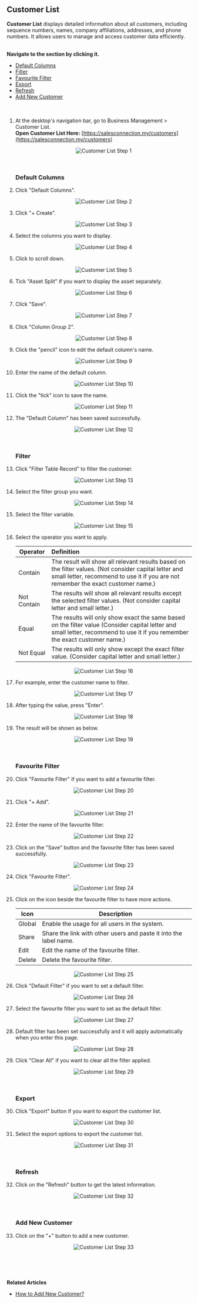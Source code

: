 ## Customer List

**Customer List** displays detailed information about all customers, including sequence numbers, names, company affiliations, addresses, and phone numbers. It allows users to manage and access customer data efficiently.<br><br>

**Navigate to the section by clicking it.**<br>

- [Default Columns](#section1)<br>
- [Filter](#section2)<br>
- [Favourite Filter](#section3)<br>
- [Export](#section4)<br>
- [Refresh](#section5)<br>
- [Add New Customer](#section6)
<br><br><br>

1. At the desktop's navigation bar, go to Business Management > Customer List.<br>
   **Open Customer List Here:** [https://salesconnection.my/customers](https://salesconnection.my/customers)<br>

   <p align="center">
     <img src="img2/Customer_List_Step_1.png" alt="Customer List Step 1">
   </p>
   <br>

   <a id="section1"></a>

   ### Default Columns

2. Click "Default Columns".

   <p align="center">
     <img src="img2/Customer_List_Step_2.png" alt="Customer List Step 2">
   </p>

3. Click "+ Create".

   <p align="center">
     <img src="img2/Customer_List_Step_3.png" alt="Customer List Step 3">
   </p>

4. Select the columns you want to display.

   <p align="center">
     <img src="img2/Customer_List_Step_4.png" alt="Customer List Step 4">
   </p>

5. Click to scroll down.

   <p align="center">
     <img src="img2/Customer_List_Step_5.png" alt="Customer List Step 5">
   </p>

6. Tick "Asset Split" if you want to display the asset separately.

   <p align="center">
     <img src="img2/Customer_List_Step_6.png" alt="Customer List Step 6">
   </p>

7. Click "Save".

   <p align="center">
     <img src="img2/Customer_List_Step_7.png" alt="Customer List Step 7">
   </p>

8. Click "Column Group 2".

   <p align="center">
     <img src="img2/Customer_List_Step_8.png" alt="Customer List Step 8">
   </p>

9. Click the "pencil" icon to edit the default column's name.

   <p align="center">
     <img src="img2/Customer_List_Step_9.png" alt="Customer List Step 9">
   </p>

10. Enter the name of the default column.

    <p align="center">
      <img src="img2/Customer_List_Step_10.png" alt="Customer List Step 10">
    </p>

11. Click the "tick" icon to save the name.

    <p align="center">
      <img src="img2/Customer_List_Step_11.png" alt="Customer List Step 11">
    </p>

12. The "Default Column" has been saved successfully.

    <p align="center">
      <img src="img2/Customer_List_Step_12.png" alt="Customer List Step 12">
    </p>
    <br>

    <a id="section2"></a>

    ### Filter

13. Click "Filter Table Record" to filter the customer.

    <p align="center">
      <img src="img2/Customer_List_Step_13.png" alt="Customer List Step 13">
    </p>

14. Select the filter group you want.

    <p align="center">
      <img src="img2/Customer_List_Step_14.png" alt="Customer List Step 14">
    </p>

15. Select the filter variable.

    <p align="center">
      <img src="img2/Customer_List_Step_15.png" alt="Customer List Step 15">
    </p>

16. Select the operator you want to apply.

    | Operator | Definition | 
    |---------|:-----|
    | Contain | The result will show all relevant results based on the filter values. (Not consider capital letter and small letter, recommend to use it if you are not remember the exact customer name.) |
    | Not Contain | The results will show all relevant results except the selected filter values. (Not consider capital letter and small letter.)| 
    | Equal | The results will only show exact the same based on the filter value (Consider capital letter and small letter, recommend to use it if you remember the exact customer name.)| 
    | Not Equal | The results will only show except the exact filter value. (Consider capital letter and small letter.) |

    <p align="center">
      <img src="img2/Customer_List_Step_16.png" alt="Customer List Step 16">
    </p>

17. For example, enter the customer name to filter.

    <p align="center">
      <img src="img2/Customer_List_Step_17.png" alt="Customer List Step 17">
    </p>

18. After typing the value, press "Enter".

    <p align="center">
      <img src="img2/Customer_List_Step_18.png" alt="Customer List Step 18">
    </p>

19. The result will be shown as below.

    <p align="center">
      <img src="img2/Customer_List_Step_19.png" alt="Customer List Step 19">
    </p>
    <br>

    <a id="section3"></a>

    ### Favourite Filter
   
20. Click "Favourite Filter" if you want to add a favourite filter.

    <p align="center">
      <img src="img2/Customer_List_Step_20.png" alt="Customer List Step 20">
    </p>

21. Click "+ Add".

    <p align="center">
      <img src="img2/Customer_List_Step_21.png" alt="Customer List Step 21">
    </p>

22. Enter the name of the favourite filter.

    <p align="center">
      <img src="img2/Customer_List_Step_22.png" alt="Customer List Step 22">
    </p>

23. Click on the "Save" button and the favourite filter has been saved successfully.

    <p align="center">
      <img src="img2/Customer_List_Step_23.png" alt="Customer List Step 23">
    </p>

24. Click "Favourite Filter".

    <p align="center">
      <img src="img2/Customer_List_Step_24.png" alt="Customer List Step 24">
    </p>

25. Click on the icon beside the favourite filter to have more actions.

    | Icon | Description |
    |------|-------------|
    | Global | Enable the usage for all users in the system. |
    | Share | Share the link with other users and paste it into the label name. |
    | Edit | Edit the name of the favourite filter. |
    | Delete | Delete the favourite filter. |

    <p align="center">
      <img src="img2/Customer_List_Step_25.png" alt="Customer List Step 25">
    </p>

26. Click "Default Filter" if you want to set a default filter.

    <p align="center">
       <img src="img2/Customer_List_Step_26.png" alt="Customer List Step 26">
    </p>

27. Select the favourite filter you want to set as the default filter.

    <p align="center">
      <img src="img2/Customer_List_Step_27.png" alt="Customer List Step 27">
    </p>
 
28. Default filter has been set successfully and it will apply automatically when you enter this page.

    <p align="center">
      <img src="img2/Customer_List_Step_28.png" alt="Customer List Step 28">
    </p>
 
29. Click "Clear All" if you want to clear all the filter applied.

    <p align="center">
      <img src="img2/Customer_List_Step_29.png" alt="Customer List Step 29">
    </p>
    <br>

    <a id="section4"></a>

    ### Export
   
30. Click "Export" button if you want to export the customer list.

    <p align="center">
      <img src="img2/Customer_List_Step_30.png" alt="Customer List Step 30">
    </p>

31. Select the export options to export the customer list.

    <p align="center">
      <img src="img2/Customer_List_Step_31.png" alt="Customer List Step 31">
    </p>
    <br>

    <a id="section6"></a>

    ### Refresh
   
32. Click on the "Refresh" button to get the latest information.

    <p align="center">
      <img src="img2/Customer_List_Step_32.png" alt="Customer List Step 32">
    </p>
    <br>

    <a id="section6"></a>

    ### Add New Customer
   
33. Click on the "+" button to add a new customer.

    <p align="center">
      <img src="img2/Customer_List_Step_33.png" alt="Customer List Step 33">
    </p>

<br><br><br>

**Related Articles**
- [How to Add New Customer?](Add_New_Customer.md)

